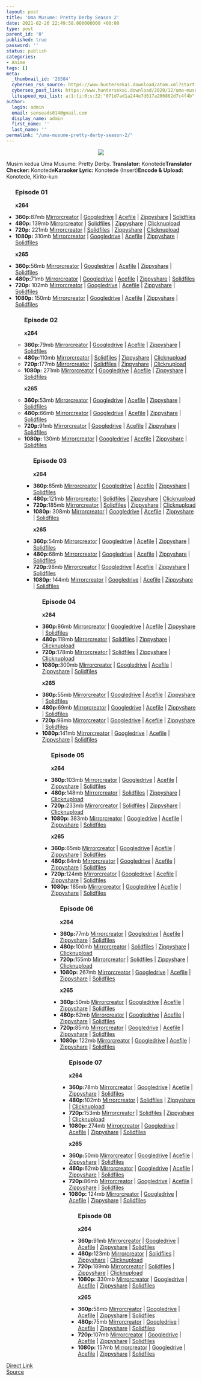 ```yaml
---
layout: post
title: 'Uma Musume: Pretty Derby Season 2'
date: 2021-02-26 22:49:58.000000000 +00:00
type: post
parent_id: '0'
published: true
password: ''
status: publish
categories:
- Anime
tags: []
meta:
  _thumbnail_id: '26584'
  cyberseo_rss_source: https://www.huntersekai.download/atom.xml?start-index=1
  cyberseo_post_link: https://www.huntersekai.download/2020/12/uma-musume-pretty-derby-season-2.html
  litespeed_vpi_list: a:1:{i:0;s:32:"071d7ad1a244e7d617a206862d7c4f4b";}
author:
  login: admin
  email: senseads014@gmail.com
  display_name: admin
  first_name: ''
  last_name: ''
permalink: "/uma-musume-pretty-derby-season-2/"
---
```

<p> <a class="popup" data-target="42941"></a>
<div class="separator" style="clear: both; text-align: center;"><a href="https://1.bp.blogspot.com/-zRuccwODPhM/X_Qfuf1-eaI/AAAAAAAACdQ/hWaZ_OhkU2cGs0CjuZbFr4bDj3YOl8GAQCLcBGAsYHQ/s600/110803l.webp" imageanchor="1" style="margin-left: 1em; margin-right: 1em;"><img border="0" data-original-height="318" data-original-width="225" src="{{ site.baseurl }}/assets/2021/02/110803l.webp" /></a></div>
<p>Musim kedua Uma Musume: Pretty Derby. <a name="more"></a>
<pekerja><b>Translator: </b><span>Konotede</span><b>Translator Checker: </b><span>Konotede</span><b>Karaoker Lyric: </b><span>Konotede (Insert)</span><b>Encode & Upload: </b><span>Konotede, Kirito-kun</span></pekerja>
<div class="dl">
<ul />
<h3>Episode 01</h3>
<p><strong>x264</strong>
<li><b>360p:</b><span id="size">87mb</span> <a href="https://apk.miuiku.com/5yNOxImnJx">Mirrorcreator</a> | <a href="https://apk.miuiku.com/KpkrxjtkDi">Googledrive</a> | <a href="https://apk.miuiku.com/mJn9">Acefile</a> | <a href="https://apk.miuiku.com/xNHq">Zippyshare</a> | <a href="https://apk.miuiku.com/1W7vY">Solidfiles</a></li>
<li><b>480p:</b> <span id="size">139mb</span> <a href="https://semawur.com/pBREWYULel">Mirrorcreator</a> | <a href="https://semawur.com/sctJEy89pN">Solidfiles</a> | <a href="https://semawur.com/HswBAkqzERt">Zippyshare</a> | <a href="https://semawur.com/gDDRIks29">Clicknupload</a></li>
<li><b>720p:</b> <span id="size">221mb</span> <a href="https://semawur.com/7ADuoG3i5">Mirrorcreator</a> | <a href="https://semawur.com/nL97Q">Solidfiles</a> | <a href="https://semawur.com/hpHimF">Zippyshare</a> | <a href="https://semawur.com/e5CVTb">Clicknupload</a></li>
<li><b>1080p:</b> <span id="size">310mb</span> <a href="https://apk.miuiku.com/xLkB">Mirrorcreator</a> | <a href="https://apk.miuiku.com/ihCc6">Googledrive</a> | <a href="https://apk.miuiku.com/uMfiI">Acefile</a> | <a href="https://apk.miuiku.com/eOd8XzdP">Zippyshare</a> | <a href="https://apk.miuiku.com/MOvAUwY">Solidfiles</a></li>
<p> <strong>x265</strong>
<li><b>360p:</b><span id="size">56mb</span> <a href="https://apk.miuiku.com/HYHsYD">Mirrorcreator</a> | <a href="https://apk.miuiku.com/Q0c89dI4v9">Googledrive</a> | <a href="https://apk.miuiku.com/NGjyp">Acefile</a> | <a href="https://apk.miuiku.com/7pOMe2ys">Zippyshare</a> | <a href="https://apk.miuiku.com/tqdN">Solidfiles</a></li>
<li><b>480p:</b><span id="size">71mb</span> <a href="https://apk.miuiku.com/w8JM">Mirrorcreator</a> | <a href="https://apk.miuiku.com/cBno9jcovw">Googledrive</a> | <a href="https://apk.miuiku.com/f3Iy">Acefile</a> | <a href="https://apk.miuiku.com/qVtREZQ">Zippyshare</a> | <a href="https://apk.miuiku.com/Al8D">Solidfiles</a></li>
<li><b>720p:</b> <span id="size">102mb</span> <a href="https://apk.miuiku.com/oizcnSo0">Mirrorcreator</a> | <a href="https://apk.miuiku.com/CPrGt">Googledrive</a> | <a href="https://apk.miuiku.com/2hsI8twqkR">Acefile</a> | <a href="https://apk.miuiku.com/CCJLfko">Zippyshare</a> | <a href="https://apk.miuiku.com/4VwB">Solidfiles</a></li>
<li><b>1080p:</b> <span id="size">150mb</span> <a href="https://apk.miuiku.com/WCRDZBM832">Mirrorcreator</a> | <a href="https://apk.miuiku.com/Adpje1">Googledrive</a> | <a href="https://apk.miuiku.com/1L9E0OiYO">Acefile</a> | <a href="https://apk.miuiku.com/6qZBL">Zippyshare</a> | <a href="https://apk.miuiku.com/7b4i">Solidfiles</a></li>
<ul />
<h3>Episode 02</h3>
<p><strong>x264</strong>
<li><b>360p:</b><span id="size">79mb</span> <a href="https://apk.miuiku.com/5L9Wq6E">Mirrorcreator</a> | <a href="https://apk.miuiku.com/xG05gc8WW">Googledrive</a> | <a href="https://apk.miuiku.com/q0Zn">Acefile</a> | <a href="https://apk.miuiku.com/79qbmr">Zippyshare</a> | <a href="https://apk.miuiku.com/CmGaV">Solidfiles</a></li>
<li><b>480p:</b><span id="size">110mb</span> <a href="https://semawur.com/rjEFPTQy">Mirrorcreator</a> | <a href="https://semawur.com/t8C2kz2K7">Solidfiles</a> | <a href="https://semawur.com/OQxC">Zippyshare</a> | <a href="https://semawur.com/E3Pevo">Clicknupload</a></li>
<li><b>720p:</b><span id="size">177mb</span> <a href="https://semawur.com/8HnwDG">Mirrorcreator</a> | <a href="https://semawur.com/gU4E9lpAv0">Solidfiles</a> | <a href="https://semawur.com/7aX8">Zippyshare</a> | <a href="https://semawur.com/5S6zfwC">Clicknupload</a></li>
<li><b>1080p:</b> <span id="size">271mb</span> <a href="https://apk.miuiku.com/RlIeca">Mirrorcreator</a> | <a href="https://apk.miuiku.com/uHPuzn">Googledrive</a> | <a href="https://apk.miuiku.com/eiFjh">Acefile</a> | <a href="https://apk.miuiku.com/gsGDbbY">Zippyshare</a> | <a href="https://apk.miuiku.com/KIcn9Xh">Solidfiles</a></li>
<p> <strong>x265</strong>
<li><b>360p:</b><span id="size">53mb</span> <a href="https://apk.miuiku.com/64Q99PDp">Mirrorcreator</a> | <a href="https://apk.miuiku.com/kAOIh54">Googledrive</a> | <a href="https://apk.miuiku.com/BEUaT">Acefile</a> | <a href="https://apk.miuiku.com/QpXXe">Zippyshare</a> | <a href="https://apk.miuiku.com/Ri8zI">Solidfiles</a></li>
<li><b>480p:</b><span id="size">66mb</span> <a href="https://apk.miuiku.com/INT7">Mirrorcreator</a> | <a href="https://apk.miuiku.com/xExjzzVM">Googledrive</a> | <a href="https://apk.miuiku.com/l5iTSm">Acefile</a> | <a href="https://apk.miuiku.com/5rexCjsjaB">Zippyshare</a> | <a href="https://apk.miuiku.com/GWG1YW">Solidfiles</a></li>
<li><b>720p:</b><span id="size">91mb</span> <a href="https://apk.miuiku.com/P5AeW">Mirrorcreator</a> | <a href="https://apk.miuiku.com/7ppTGBl">Googledrive</a> | <a href="https://apk.miuiku.com/79cHikXa">Acefile</a> | <a href="https://apk.miuiku.com/ssme1ecE6">Zippyshare</a> | <a href="https://apk.miuiku.com/CUsPWWDZ">Solidfiles</a></li>
<li><b>1080p:</b> <span id="size">130mb</span> <a href="https://apk.miuiku.com/MA4senKp">Mirrorcreator</a> | <a href="https://apk.miuiku.com/vZwCObJdE">Googledrive</a> | <a href="https://apk.miuiku.com/9Bt4td">Acefile</a> | <a href="https://apk.miuiku.com/6BcFia22Cr">Zippyshare</a> | <a href="https://apk.miuiku.com/y3aeMbN3od">Solidfiles</a></li>
<ul />
<h3>Episode 03</h3>
<p><strong>x264</strong>
<li><b>360p:</b><span id="size">85mb</span> <a href="https://apk.miuiku.com/p5HYU">Mirrorcreator</a> | <a href="https://apk.miuiku.com/Pku7">Googledrive</a> | <a href="https://apk.miuiku.com/GH56L808m">Acefile</a> | <a href="https://apk.miuiku.com/tCerYH">Zippyshare</a> | <a href="https://apk.miuiku.com/lEDlOc">Solidfiles</a></li>
<li><b>480p:</b><span id="size">121mb</span> <a href="https://semawur.com/vOYq56GRQHX">Mirrorcreator</a> | <a href="https://semawur.com/D5Yc9">Solidfiles</a> | <a href="https://semawur.com/1WfDK">Zippyshare</a> | <a href="https://semawur.com/U6es">Clicknupload</a></li>
<li><b>720p:</b><span id="size">185mb</span> <a href="https://semawur.com/8uLb">Mirrorcreator</a> | <a href="https://semawur.com/M1PyzdYisH">Solidfiles</a> | <a href="https://semawur.com/1u8PTJs4L8uZ">Zippyshare</a> | <a href="https://semawur.com/JCuFq99gndxp">Clicknupload</a></li>
<li><b>1080p:</b> <span id="size">308mb</span> <a href="https://apk.miuiku.com/MyM61">Mirrorcreator</a> | <a href="https://apk.miuiku.com/BlFkjQGu2">Googledrive</a> | <a href="https://apk.miuiku.com/c5tLg2nf">Acefile</a> | <a href="https://apk.miuiku.com/h1ul9U">Zippyshare</a> | <a href="https://apk.miuiku.com/WbaLSTqA1n">Solidfiles</a></li>
<p> <strong>x265</strong>
<li><b>360p:</b><span id="size">54mb</span> <a href="https://apk.miuiku.com/zmxPYBXl3U">Mirrorcreator</a> | <a href="https://apk.miuiku.com/stVXSf6WW">Googledrive</a> | <a href="https://apk.miuiku.com/ly7eVE">Acefile</a> | <a href="https://apk.miuiku.com/dqQTWmLsc">Zippyshare</a> | <a href="https://apk.miuiku.com/KffC7BIC">Solidfiles</a></li>
<li><b>480p:</b><span id="size">68mb</span> <a href="https://apk.miuiku.com/BQzcpJ">Mirrorcreator</a> | <a href="https://apk.miuiku.com/5NddCa2p">Googledrive</a> | <a href="https://apk.miuiku.com/VMMHG9oOkn">Acefile</a> | <a href="https://apk.miuiku.com/2Soezwlwj">Zippyshare</a> | <a href="https://apk.miuiku.com/3ftYs9h">Solidfiles</a></li>
<li><b>720p:</b><span id="size">98mb</span> <a href="https://apk.miuiku.com/k87A2Aamp">Mirrorcreator</a> | <a href="https://apk.miuiku.com/DtgbA3fY">Googledrive</a> | <a href="https://apk.miuiku.com/NioYtRf9">Acefile</a> | <a href="https://apk.miuiku.com/QyGLI0CP">Zippyshare</a> | <a href="https://apk.miuiku.com/zSV0Qz1Xj">Solidfiles</a></li>
<li><b>1080p:</b> <span id="size">144mb</span> <a href="https://apk.miuiku.com/v5RjbTKfDO">Mirrorcreator</a> | <a href="https://apk.miuiku.com/5wUMB">Googledrive</a> | <a href="https://apk.miuiku.com/u2DUGA">Acefile</a> | <a href="https://apk.miuiku.com/7ymeWCL2lK">Zippyshare</a> | <a href="https://apk.miuiku.com/UWuDitykkF">Solidfiles</a></li>
<ul />
<h3>Episode 04</h3>
<p><strong>x264</strong>
<li><b>360p:</b><span id="size">86mb</span> <a href="https://apk.miuiku.com/2vmbTo">Mirrorcreator</a> | <a href="https://apk.miuiku.com/uG6FBr">Googledrive</a> | <a href="https://apk.miuiku.com/83his">Acefile</a> | <a href="https://apk.miuiku.com/ykoPI0FN">Zippyshare</a> | <a href="https://apk.miuiku.com/1ocPFGWmYr">Solidfiles</a></li>
<li><b>480p:</b><span id="size">118mb</span> <a href="https://semawur.com/2Zocxot">Mirrorcreator</a> | <a href="https://semawur.com/wCuzv4">Solidfiles</a> | <a href="https://semawur.com/hcAR">Zippyshare</a> | <a href="https://semawur.com/9AHF">Clicknupload</a></li>
<li><b>720p:</b><span id="size">178mb</span> <a href="https://semawur.com/VRi2xRU">Mirrorcreator</a> | <a href="https://semawur.com/VWiE">Solidfiles</a> | <a href="https://semawur.com/IpGyP0B7qY">Zippyshare</a> | <a href="https://semawur.com/hxrTe">Clicknupload</a></li>
<li><b>1080p:</b><span id="size">300mb</span> <a href="https://apk.miuiku.com/5sXJvS">Mirrorcreator</a> | <a href="https://apk.miuiku.com/aKxWaX">Googledrive</a> | <a href="https://apk.miuiku.com/lM4x7NjM">Acefile</a> | <a href="https://apk.miuiku.com/UDGMb">Zippyshare</a> | <a href="https://apk.miuiku.com/PiDf">Solidfiles</a></li>
<p> <strong>x265</strong>
<li><b>360p:</b><span id="size">55mb</span> <a href="https://apk.miuiku.com/JropHnkdyo">Mirrorcreator</a> | <a href="https://apk.miuiku.com/rJmxd">Googledrive</a> | <a href="https://apk.miuiku.com/WpOltrPrXe">Acefile</a> | <a href="https://apk.miuiku.com/SBwhp79l0">Zippyshare</a> | <a href="https://apk.miuiku.com/cPUe">Solidfiles</a></li>
<li><b>480p:</b><span id="size">69mb</span> <a href="https://apk.miuiku.com/Ubeln">Mirrorcreator</a> | <a href="https://apk.miuiku.com/WZ0A7">Googledrive</a> | <a href="https://apk.miuiku.com/IXnW8l3Q">Acefile</a> | <a href="https://apk.miuiku.com/gSbdcqJiP">Zippyshare</a> | <a href="https://apk.miuiku.com/HLehu9">Solidfiles</a></li>
<li><b>720p:</b><span id="size">98mb</span> <a href="https://apk.miuiku.com/XDeS">Mirrorcreator</a> | <a href="https://apk.miuiku.com/DoLLvnC8v">Googledrive</a> | <a href="https://apk.miuiku.com/jCAWncn8cZ">Acefile</a> | <a href="https://apk.miuiku.com/u9Y2MGxiyA">Zippyshare</a> | <a href="https://apk.miuiku.com/L32evG">Solidfiles</a></li>
<li><b>1080p:</b><span id="size">141mb</span> <a href="https://apk.miuiku.com/ljHDyN0f">Mirrorcreator</a> | <a href="https://apk.miuiku.com/MQdqCQdm">Googledrive</a> | <a href="https://apk.miuiku.com/okh2lLlB">Acefile</a> | <a href="https://apk.miuiku.com/ZJsTHPRW">Zippyshare</a> | <a href="https://apk.miuiku.com/rssyDPxAmL">Solidfiles</a></li>
<ul />
<h3>Episode 05</h3>
<p><strong>x264</strong>
<li><b>360p:</b><span id="size">103mb</span> <a href="https://apk.miuiku.com/Os4he0YN5">Mirrorcreator</a> | <a href="https://apk.miuiku.com/E918Xg">Googledrive</a> | <a href="https://apk.miuiku.com/VM7kY">Acefile</a> | <a href="https://apk.miuiku.com/4sET">Zippyshare</a> | <a href="https://apk.miuiku.com/U6JLwk">Solidfiles</a></li>
<li><b>480p:</b><span id="size">148mb</span> <a href="https://semawur.com/EzEGYl">Mirrorcreator</a> | <a href="https://semawur.com/RPH0QiQ">Solidfiles</a> | <a href="https://semawur.com/eZLY">Zippyshare</a> | <a href="https://semawur.com/pePMHyXlU">Clicknupload</a></li>
<li><b>720p:</b><span id="size">233mb</span> <a href="https://semawur.com/DeWI">Mirrorcreator</a> | <a href="https://semawur.com/ZiDlLncc">Solidfiles</a> | <a href="https://semawur.com/2eg72Rgh6">Zippyshare</a> | <a href="https://semawur.com/YJ7">Clicknupload</a></li>
<li><b>1080p:</b> <span id="size">383mb</span> <a href="https://apk.miuiku.com/B3y5MqPdQ">Mirrorcreator</a> | <a href="https://apk.miuiku.com/fSe3">Googledrive</a> | <a href="https://apk.miuiku.com/mqF6H3ueLM">Acefile</a> | <a href="https://apk.miuiku.com/JEOpH">Zippyshare</a> | <a href="https://apk.miuiku.com/1n6U3dt">Solidfiles</a></li>
<p> <strong>x265</strong>
<li><b>360p:</b><span id="size">65mb</span> <a href="https://apk.miuiku.com/B02dtsT">Mirrorcreator</a> | <a href="https://apk.miuiku.com/xTpf3Qm">Googledrive</a> | <a href="https://apk.miuiku.com/n0SB">Acefile</a> | <a href="https://apk.miuiku.com/hTxCbHO">Zippyshare</a> | <a href="https://apk.miuiku.com/Z2glySXb">Solidfiles</a></li>
<li><b>480p:</b><span id="size">84mb</span> <a href="https://apk.miuiku.com/uxTNOUmNdP">Mirrorcreator</a> | <a href="https://apk.miuiku.com/3gdO2">Googledrive</a> | <a href="https://apk.miuiku.com/AYHvRM0EHa">Acefile</a> | <a href="https://apk.miuiku.com/lLWuoc">Zippyshare</a> | <a href="https://apk.miuiku.com/abHzVPwZPY">Solidfiles</a></li>
<li><b>720p:</b><span id="size">124mb</span> <a href="https://apk.miuiku.com/1vuusF7r">Mirrorcreator</a> | <a href="https://apk.miuiku.com/53ScZzbGUv">Googledrive</a> | <a href="https://apk.miuiku.com/ibNFf3nrs">Acefile</a> | <a href="https://apk.miuiku.com/qyhw">Zippyshare</a> | <a href="https://apk.miuiku.com/gy6CYMy">Solidfiles</a></li>
<li><b>1080p:</b> <span id="size">185mb</span> <a href="https://apk.miuiku.com/TbySIQWZ">Mirrorcreator</a> | <a href="https://apk.miuiku.com/8Lc26vW">Googledrive</a> | <a href="https://apk.miuiku.com/4oby">Acefile</a> | <a href="https://apk.miuiku.com/YQl3JwY">Zippyshare</a> | <a href="https://apk.miuiku.com/Sycv14Ds">Solidfiles</a></li>
<ul />
<h3>Episode 06</h3>
<p><strong>x264</strong>
<li><b>360p:</b><span id="size">77mb</span> <a href="https://apk.miuiku.com/AkUMPqOrt">Mirrorcreator</a> | <a href="https://apk.miuiku.com/Lwa8c887">Googledrive</a> | <a href="https://apk.miuiku.com/PsbKHp4">Acefile</a> | <a href="https://apk.miuiku.com/OapCEhRQ7L">Zippyshare</a> | <a href="https://apk.miuiku.com/51O75fN">Solidfiles</a></li>
<li><b>480p:</b><span id="size">100mb</span> <a href="https://semawur.com/jgRRMI3xNfcr">Mirrorcreator</a> | <a href="https://semawur.com/z8snwnytG">Solidfiles</a> | <a href="https://semawur.com/SDN4gi5aPfd5">Zippyshare</a> | <a href="https://semawur.com/BHsyvm2W">Clicknupload</a></li>
<li><b>720p:</b><span id="size">155mb</span> <a href="https://semawur.com/suAgs6QIS">Mirrorcreator</a> | <a href="https://semawur.com/Q3oibWUa#">Solidfiles</a> | <a href="https://semawur.com/P6dO">Zippyshare</a> | <a href="https://semawur.com/2Ij3">Clicknupload</a></li>
<li><b>1080p:</b> <span id="size">267mb</span> <a href="https://apk.miuiku.com/AAtP05">Mirrorcreator</a> | <a href="https://apk.miuiku.com/YNqqN5QYKR">Googledrive</a> | <a href="https://apk.miuiku.com/QkCYS">Acefile</a> | <a href="https://apk.miuiku.com/BUalvBHAA">Zippyshare</a> | <a href="https://apk.miuiku.com/Wcal">Solidfiles</a></li>
<p> <strong>x265</strong>
<li><b>360p:</b><span id="size">50mb</span> <a href="https://apk.miuiku.com/LVPnk">Mirrorcreator</a> | <a href="https://apk.miuiku.com/XyL19vAm">Googledrive</a> | <a href="https://apk.miuiku.com/NHLg2F">Acefile</a> | <a href="https://apk.miuiku.com/uqPtNP">Zippyshare</a> | <a href="https://apk.miuiku.com/gPad3AJ">Solidfiles</a></li>
<li><b>480p:</b><span id="size">62mb</span> <a href="https://apk.miuiku.com/EDUM3T2CK">Mirrorcreator</a> | <a href="https://apk.miuiku.com/9Cqm">Googledrive</a> | <a href="https://apk.miuiku.com/VkDo01">Acefile</a> | <a href="https://apk.miuiku.com/nDHZyutv">Zippyshare</a> | <a href="https://apk.miuiku.com/ufZsF">Solidfiles</a></li>
<li><b>720p:</b><span id="size">85mb</span> <a href="https://apk.miuiku.com/doPyBtGV">Mirrorcreator</a> | <a href="https://apk.miuiku.com/JP5vp0n">Googledrive</a> | <a href="https://apk.miuiku.com/7tKtb">Acefile</a> | <a href="https://apk.miuiku.com/zFmx2G">Zippyshare</a> | <a href="https://apk.miuiku.com/wdw6TCc">Solidfiles</a></li>
<li><b>1080p:</b> <span id="size">122mb</span> <a href="https://apk.miuiku.com/zf3itN">Mirrorcreator</a> | <a href="https://apk.miuiku.com/L8zhJE">Googledrive</a> | <a href="https://apk.miuiku.com/scF8">Acefile</a> | <a href="https://apk.miuiku.com/V92M">Zippyshare</a> | <a href="https://apk.miuiku.com/9sxUB">Solidfiles</a></li>
<ul />
<h3>Episode 07</h3>
<p><strong>x264</strong>
<li><b>360p:</b><span id="size">78mb</span> <a href="https://apk.miuiku.com/KweIuu">Mirrorcreator</a> | <a href="https://apk.miuiku.com/y9B62e2">Googledrive</a> | <a href="https://apk.miuiku.com/2xfwMWT">Acefile</a> | <a href="https://apk.miuiku.com/Rg4QQTWM">Zippyshare</a> | <a href="https://apk.miuiku.com/0ZWIq">Solidfiles</a></li>
<li><b>480p:</b><span id="size">102mb</span> <a href="https://semawur.com/KiLqtuLXE">Mirrorcreator</a> | <a href="https://semawur.com/HWUkXQSeT6">Solidfiles</a> | <a href="https://semawur.com/HKxeXOgA">Zippyshare</a> | <a href="https://semawur.com/Y3StctGltq">Clicknupload</a></li>
<li><b>720p:</b><span id="size">153mb</span> <a href="https://semawur.com/sfCLhPAZrULC">Mirrorcreator</a> | <a href="https://semawur.com/g3SMALQh">Solidfiles</a> | <a href="https://semawur.com/XncX3Ai4L3UA">Zippyshare</a> | <a href="https://semawur.com/tFQPO">Clicknupload</a></li>
<li><b>1080p:</b> <span id="size">274mb</span> <a href="https://apk.miuiku.com/wJF8rq2">Mirrorcreator</a> | <a href="https://apk.miuiku.com/XEwI">Googledrive</a> | <a href="https://apk.miuiku.com/rIuca">Acefile</a> | <a href="https://apk.miuiku.com/Ssmbq">Zippyshare</a> | <a href="https://apk.miuiku.com/uU1jxeWvbc">Solidfiles</a></li>
<p> <strong>x265</strong>
<li><b>360p:</b><span id="size">50mb</span> <a href="https://apk.miuiku.com/kFwdH8I00">Mirrorcreator</a> | <a href="https://apk.miuiku.com/TTFzR">Googledrive</a> | <a href="https://apk.miuiku.com/gs0akkS5">Acefile</a> | <a href="https://apk.miuiku.com/fPhi">Zippyshare</a> | <a href="https://apk.miuiku.com/eixMWwyvuC">Solidfiles</a></li>
<li><b>480p:</b><span id="size">62mb</span> <a href="https://apk.miuiku.com/mCqFDx6ScU">Mirrorcreator</a> | <a href="https://apk.miuiku.com/uccALzN2Cu">Googledrive</a> | <a href="https://apk.miuiku.com/4x74sDLZ">Acefile</a> | <a href="https://apk.miuiku.com/tYvwJ0PNhn">Zippyshare</a> | <a href="https://apk.miuiku.com/C3C6p1CXs">Solidfiles</a></li>
<li><b>720p:</b><span id="size">86mb</span> <a href="https://apk.miuiku.com/usGsWRsv3">Mirrorcreator</a> | <a href="https://apk.miuiku.com/C0LoeOd">Googledrive</a> | <a href="https://apk.miuiku.com/wmEpCXLC">Acefile</a> | <a href="https://apk.miuiku.com/canGZGeQHX">Zippyshare</a> | <a href="https://apk.miuiku.com/vceBg">Solidfiles</a></li>
<li><b>1080p:</b> <span id="size">124mb</span> <a href="https://apk.miuiku.com/RQzGZCiuIG">Mirrorcreator</a> | <a href="https://apk.miuiku.com/Ei58QGHceW">Googledrive</a> | <a href="https://apk.miuiku.com/hpqQr">Acefile</a> | <a href="https://apk.miuiku.com/ifpsQ">Zippyshare</a> | <a href="https://apk.miuiku.com/3kstF">Solidfiles</a></li>
<ul />
<h3>Episode 08</h3>
<p><strong>x264</strong>
<li><b>360p:</b><span id="size">91mb</span> <a href="https://apk.miuiku.com/c1uqBqCvt">Mirrorcreator</a> | <a href="https://apk.miuiku.com/fXsj">Googledrive</a> | <a href="https://apk.miuiku.com/29zTIgINz">Acefile</a> | <a href="https://apk.miuiku.com/FVECI">Zippyshare</a> | <a href="https://apk.miuiku.com/fUndD">Solidfiles</a></li>
<li><b>480p:</b><span id="size">123mb</span> <a href="https://semawur.com/flH">Mirrorcreator</a> | <a href="https://semawur.com/sEnBnM7M">Solidfiles</a> | <a href="https://semawur.com/mjYAzIeuIfz">Zippyshare</a> | <a href="https://semawur.com/sO3">Clicknupload</a></li>
<li><b>720p:</b><span id="size">189mb</span> <a href="https://semawur.com/szGijx1">Mirrorcreator</a> | <a href="https://semawur.com/8P7zOOZvmSPI">Solidfiles</a> | <a href="https://semawur.com/8GM6j2P7">Zippyshare</a> | <a href="https://semawur.com/43SHo8c2Rx67">Clicknupload</a></li>
<li><b>1080p:</b> <span id="size">330mb</span> <a href="https://apk.miuiku.com/cc2DrYb1E">Mirrorcreator</a> | <a href="https://apk.miuiku.com/nwZrR2D7K8">Googledrive</a> | <a href="https://apk.miuiku.com/RqpgPREsyQ">Acefile</a> | <a href="https://apk.miuiku.com/VQnt8gl">Zippyshare</a> | <a href="https://apk.miuiku.com/KlaH">Solidfiles</a></li>
<p> <strong>x265</strong>
<li><b>360p:</b><span id="size">58mb</span> <a href="https://apk.miuiku.com/CE7hry">Mirrorcreator</a> | <a href="https://apk.miuiku.com/XZD7q">Googledrive</a> | <a href="https://apk.miuiku.com/cBEFaCL">Acefile</a> | <a href="https://apk.miuiku.com/o18DXl">Zippyshare</a> | <a href="https://apk.miuiku.com/1V4uBrXE">Solidfiles</a></li>
<li><b>480p:</b><span id="size">75mb</span> <a href="https://apk.miuiku.com/JBtfs">Mirrorcreator</a> | <a href="https://apk.miuiku.com/wBmWqUY7x9">Googledrive</a> | <a href="https://apk.miuiku.com/ywQwtT4PH5">Acefile</a> | <a href="https://apk.miuiku.com/p0ZtabjXb">Zippyshare</a> | <a href="https://apk.miuiku.com/8eVE3QO">Solidfiles</a></li>
<li><b>720p:</b><span id="size">107mb</span> <a href="https://apk.miuiku.com/CAyODWpC">Mirrorcreator</a> | <a href="https://apk.miuiku.com/wGUefL">Googledrive</a> | <a href="https://apk.miuiku.com/zME8Aj">Acefile</a> | <a href="https://apk.miuiku.com/dZXxfSm">Zippyshare</a> | <a href="https://apk.miuiku.com/LiW0DC">Solidfiles</a></li>
<li><b>1080p:</b> <span id="size">157mb</span> <a href="https://apk.miuiku.com/R3sQrET">Mirrorcreator</a> | <a href="https://apk.miuiku.com/27aXc">Googledrive</a> | <a href="https://apk.miuiku.com/1OmkjXXD">Acefile</a> | <a href="https://apk.miuiku.com/rO2JYPozZ">Zippyshare</a> | <a href="https://apk.miuiku.com/Y7dW">Solidfiles</a></li>
</div>
<link rel="stylesheet" href="https://cdnjs.cloudflare.com/ajax/libs/font-awesome/4.7.0/css/font-awesome.min.css" />
<div class="divbtn"> <a href="https://handymansurrender.com/fihup8buzv?key=94550f7ce39444073321dde3b8782f97" class="btn"><i class="fa fa-download"></i> Direct Link</a> <br /><a href="https://www.huntersekai.download/2020/12/uma-musume-pretty-derby-season-2.html">Source</a> </div>
